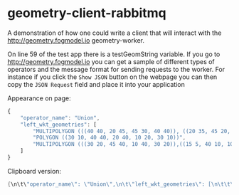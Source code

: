 # geometry-client-rabbitmq
A demonstration of how one could write a client that will interact with the http://geometry.fogmodel.io geometry-worker.

On line 59 of the test app there is a testGeomString variable. If you go to http://geometry.fogmodel.io you can get a sample of different types of operators and the message format for sending requests to the worker. For instance if you click the `Show JSON` button on the webpage you can then copy the `JSON Request` field and place it into your application

Appearance on page:
```javascript
{
	"operator_name": "Union",
	"left_wkt_geometries": [
		"MULTIPOLYGON (((40 40, 20 45, 45 30, 40 40)), ((20 35, 45 20, 30 5, 10 10, 10 30, 20 35), (30 20, 20 25, 20 15, 30 20)))",
		"POLYGON ((30 10, 40 40, 20 40, 10 20, 30 10))",
		"MULTIPOLYGON (((30 20, 45 40, 10 40, 30 20)),((15 5, 40 10, 10 20, 5 10, 15 5)))"
	]
}
```

Clipboard version:
``` c#
{\n\t\"operator_name\": \"Union\",\n\t\"left_wkt_geometries\": [\n\t\t\"MULTIPOLYGON (((40 40, 20 45, 45 30, 40 40)), ((20 35, 45 20, 30 5, 10 10, 10 30, 20 35), (30 20, 20 25, 20 15, 30 20)))\",\n\t\t\"POLYGON ((30 10, 40 40, 20 40, 10 20, 30 10))\",\n\t\t\"MULTIPOLYGON (((30 20, 45 40, 10 40, 30 20)),((15 5, 40 10, 10 20, 5 10, 15 5)))\"\n\t]\n}
```

